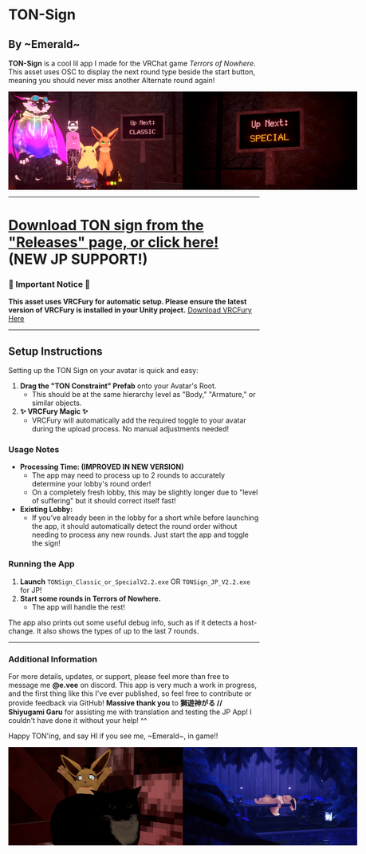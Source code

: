 # TON-Sign

## By \~Emerald~

**TON-Sign** is a cool lil app I made for the VRChat game _Terrors of Nowhere_. This asset uses OSC to display the next round type beside the start button, meaning you should never miss another Alternate round again!

<div style="display: flex; justify-content: space-around;">
  <img src="Screenshot/VRCPreview.jpg" alt="Thanks to the people who helped me test!" width="350"/>
  <img src="Screenshot/VRCPreview2.jpg" alt="Preview Photo" width="350"/>
</div>

---

# [Download TON sign from the "Releases" page, or click here!](https://github.com/Emmyvee/TON-Sign/releases/tag/v2.2.1) (NEW JP SUPPORT!)

### 🚨 Important Notice 🚨

**This asset uses VRCFury for automatic setup. Please ensure the latest version of VRCFury is installed in your Unity project.**
[Download VRCFury Here](https://vrcfury.com/download)

---

## Setup Instructions

Setting up the TON Sign on your avatar is quick and easy:

1. **Drag the "TON Constraint" Prefab** onto your Avatar's Root.
    - This should be at the same hierarchy level as "Body," "Armature," or similar objects.
2. **✨ VRCFury Magic ✨**
    - VRCFury will automatically add the required toggle to your avatar during the upload process. No manual adjustments needed!

### Usage Notes

-   **Processing Time: (IMPROVED IN NEW VERSION)**
    -   The app may need to process up to 2 rounds to accurately determine your lobby's round order!
    -   On a completely fresh lobby, this may be slightly longer due to "level of suffering" but it should correct itself fast!
-   **Existing Lobby:**
    -   If you’ve already been in the lobby for a short while before launching the app, it should automatically detect the round order without needing to process any new rounds. Just start the app and toggle the sign!

### Running the App

1. **Launch** `TONSign_Classic_or_SpecialV2.2.exe` OR `TONSign_JP_V2.2.exe` for JP!
2. **Start some rounds in Terrors of Nowhere.** 
   - The app will handle the rest!

The app also prints out some useful debug info, such as if it detects a host-change. It also shows the types of up to the last 7 rounds.

---

### Additional Information

For more details, updates, or support, please feel more than free to message me **@e.vee** on discord. This app is very much a work in progress, and the first thing like this I've ever published, so feel free to contribute or provide feedback via GitHub!
**Massive thank you** to **獅遊神がる // Shiyugami Garu** for assisting me with translation and testing the JP App! I couldn't have done it without your help! ^^

Happy TON'ing, and say HI if you see me, \~Emerald~, in game!!

<div style="display: flex; justify-content: space-around;">
  <img src="Screenshot/anotherEevee.jpg" alt="yippeee" width="350"/>
  <img src="Screenshot/sleebyvee_zzz.jpg" alt="so sleepy zzz" width="350"/>
</div>
